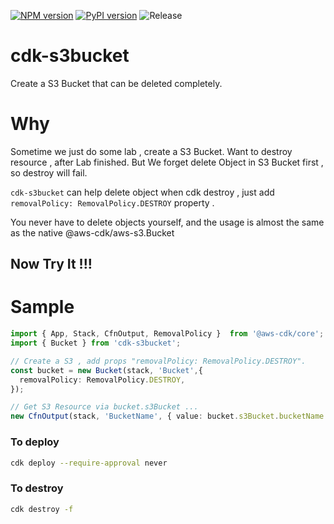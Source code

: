 [![NPM version](https://badge.fury.io/js/cdk-spot-one.svg)](https://badge.fury.io/js/cdk-s3bucket)
[![PyPI version](https://badge.fury.io/py/cdk-spot-one.svg)](https://badge.fury.io/py/cdk-s3bucket)
![Release](https://github.com/guan840912/cdk-s3bucket/workflows/Release/badge.svg)

# cdk-s3bucket
Create a S3 Bucket that can be deleted completely.

# Why

Sometime we just do some lab , create a S3 Bucket. 
Want to destroy resource , after Lab finished. 
But We forget delete Object in S3 Bucket first , so destroy will fail.

`cdk-s3bucket`  can help delete object when cdk destroy , just add `removalPolicy: RemovalPolicy.DESTROY`  property .

You never have to delete objects yourself, and the usage is almost the same as the native @aws-cdk/aws-s3.Bucket

## Now Try It !!!
# Sample

```ts
import { App, Stack, CfnOutput, RemovalPolicy }  from '@aws-cdk/core';
import { Bucket } from 'cdk-s3bucket';

// Create a S3 , add props "removalPolicy: RemovalPolicy.DESTROY".
const bucket = new Bucket(stack, 'Bucket',{
  removalPolicy: RemovalPolicy.DESTROY,
});

// Get S3 Resource via bucket.s3Bucket ...
new CfnOutput(stack, 'BucketName', { value: bucket.s3Bucket.bucketName }); 
```

### To deploy
```bash
cdk deploy --require-approval never
```
### To destroy
```bash
cdk destroy -f
```